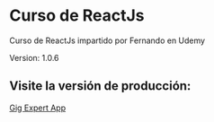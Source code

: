 # Curso de ReactJs

Curso de ReactJs impartido por Fernando en Udemy

Version: 1.0.6

## Visite la versión de producción:

[Gig Expert App](https://sonusbeat.github.io/gif-expert-app/)
